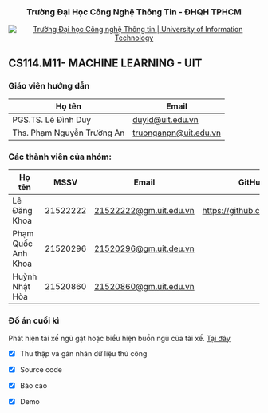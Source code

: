 <h3 align="center" font-size= 14px;><b>Trường Đại Học Công Nghệ Thông Tin - ĐHQH TPHCM</b></h3>
<p align="center">
  <a href="https://www.uit.edu.vn/" title="Trường Đại học Công nghệ Thông tin" style="border: 5;">
    <img src="https://i.imgur.com/WmMnSRt.png" alt="Trường Đại học Công nghệ Thông tin | University of Information Technology">
  </a>
</p>




## **CS114.M11- MACHINE LEARNING - UIT**

### Giáo viên hướng dẫn

Họ tên | Email
--- | --- 
PGS.TS. Lê Đình Duy | duyld@uit.edu.vn
Ths. Phạm Nguyễn Trường An | truonganpn@uit.edu.vn


### Các thành viên của nhóm:
Họ tên | MSSV | Email | GitHub
--- | --- | -- | --
Lê Đăng Khoa | 21522222 | 21522222@gm.uit.edu.vn | https://github.com/EpicVN
Phạm Quốc Anh Khoa | 21520296 | 21520296@gm.uit.deu.vn | 
Huỳnh Nhật Hòa | 21520860 | 21520860@gm.uit.edu.vn | 


### Đồ án cuối kì
Phát hiện tài xế ngủ gật hoặc biểu hiện buồn ngủ của tài xế. [Tại đây](./Final_Project)
- [x] Thu thập và gán nhãn dữ liệu thủ công
- [x] Source code
- [x] Báo cáo
- [x] Demo

